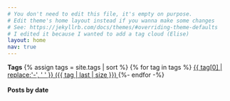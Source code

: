 ```yaml
---
# You don't need to edit this file, it's empty on purpose.
# Edit theme's home layout instead if you wanna make some changes
# See: https://jekyllrb.com/docs/themes/#overriding-theme-defaults
# I edited it because I wanted to add a tag cloud (Elise)
layout: home
nav: true
---
```

**Tags**
{% assign tags = site.tags | sort %}
{% for tag in tags %}
 <span class="site-tag">
    <a href="{{ site.baseurl }}/tag/{{ tag | first | slugify }}.html"
        style="font-size: {{ tag | last | size  |  times: 7 | plus: 70  }}%">
            {{ tag[0] | replace:'-', ' ' }} ({{ tag | last | size }})
    </a>
</span>
{%- endfor -%}
<br><br>
**Posts by date**
